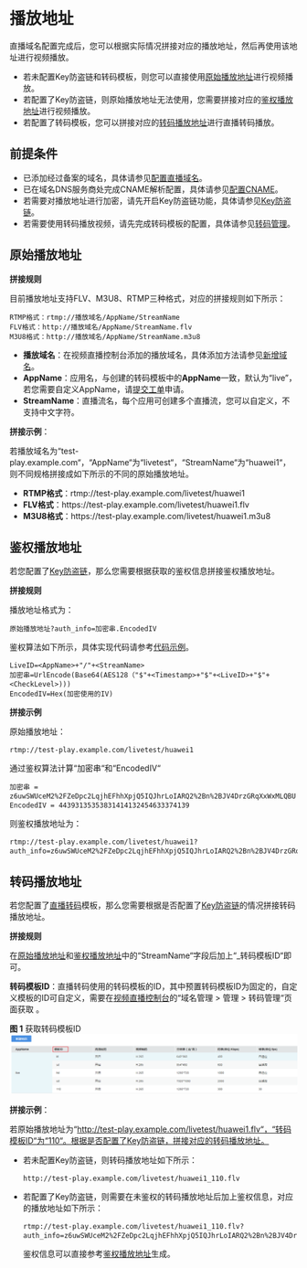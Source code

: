 # 播放地址<a name="live010008"></a>

直播域名配置完成后，您可以根据实际情况拼接对应的播放地址，然后再使用该地址进行视频播放。

-   若未配置Key防盗链和转码模板，则您可以直接使用[原始播放地址](#section1161893192813)进行视频播放。
-   若配置了Key防盗链，则原始播放地址无法使用，您需要拼接对应的[鉴权播放地址](#section1724192417267)进行视频播放。
-   若配置了转码模板，您可以拼接对应的[转码播放地址](#section392313195)进行直播转码播放。

## 前提条件<a name="section17678941576"></a>

-   已添加经过备案的域名，具体请参见[配置直播域名](配置直播域名.md)。
-   已在域名DNS服务商处完成CNAME解析配置，具体请参见[配置CNAME](配置CNAME.md)。
-   若需要对播放地址进行加密，请先开启Key防盗链功能，具体请参见[Key防盗链](Key防盗链.md)。
-   若需要使用转码播放视频，请先完成转码模板的配置，具体请参见[转码管理](转码管理.md)。

## 原始播放地址<a name="section1161893192813"></a>

**拼接规则**

目前播放地址支持FLV、M3U8、RTMP三种格式，对应的拼接规则如下所示：

```
RTMP格式：rtmp://播放域名/AppName/StreamName
FLV格式：http://播放域名/AppName/StreamName.flv
M3U8格式：http://播放域名/AppName/StreamName.m3u8
```

-   **播放域名**：在视频直播控制台添加的播放域名，具体添加方法请参见[新增域名](配置直播域名.md#section1326884516114)。
-   **AppName**：应用名，与创建的转码模板中的**AppName**一致，默认为“live”，若您需要自定义AppName，请[提交工单](https://console.huaweicloud.com/ticket)申请。
-   **StreamName**：直播流名，每个应用可创建多个直播流，您可以自定义，不支持中文字符。

**拼接示例**：

若播放域名为“test-play.example.com“，“AppName“为“livetest“，“StreamName“为“huawei1“，则不同规格拼接成如下所示的不同的原始播放地址。

-   **RTMP格式**：rtmp://test-play.example.com/livetest/huawei1
-   **FLV格式**：https<span>://</span>test-play.example.com/livetest/huawei1.flv
-   **M3U8格式**：https<span>://</span>test-play.example.com/livetest/huawei1.m3u8

## 鉴权播放地址<a name="section1724192417267"></a>

若您配置了[Key防盗链](Key防盗链.md)，那么您需要根据获取的鉴权信息拼接鉴权播放地址。

**拼接规则**

播放地址格式为：

```
原始播放地址?auth_info=加密串.EncodedIV
```

鉴权算法如下所示，具体实现代码请参考[代码示例](Key防盗链.md#section632515010576)。

```
LiveID=<AppName>+"/"+<StreamName>
加密串=UrlEncode(Base64(AES128（"$"+<Timestamp>+"$"+<LiveID>+"$"+<CheckLevel>)))
EncodedIV=Hex(加密使用的IV)
```

**拼接示例**

原始播放地址：

```
rtmp://test-play.example.com/livetest/huawei1
```

通过鉴权算法计算“加密串“和“EncodedIV“

```
加密串 = z6uwSWUceM2%2FZeDpc2LqjhEFhhXpjQ5IQJhrLoIARQ2%2Bn%2BJV4DrzGRqXxWxMLQBU
EncodedIV = 44393135353831414132454633374139
```

则鉴权播放地址为：

```
rtmp://test-play.example.com/livetest/huawei1?auth_info=z6uwSWUceM2%2FZeDpc2LqjhEFhhXpjQ5IQJhrLoIARQ2%2Bn%2BJV4DrzGRqXxWxMLQBU.44393135353831414132454633374139
```

## 转码播放地址<a name="section392313195"></a>

若您配置了[直播转码](转码管理.md)模板，那么您需要根据是否配置了[Key防盗链](Key防盗链.md)的情况拼接转码播放地址。

**拼接规则**

在[原始播放地址](#section1161893192813)和[鉴权播放地址](#section1724192417267)中的“StreamName“字段后加上“\_转码模板ID“即可。

**转码模板ID**：直播转码使用的转码模板的ID，其中预置转码模板ID为固定的，自定义模板的ID可自定义，需要在[视频直播控制台](https://console.huaweicloud.com/live)的“域名管理 \> 管理 \> 转码管理“页面获取 。

**图 1**  获取转码模板ID<a name="fig67931329105318"></a>  
![](figures/获取转码模板ID.png "获取转码模板ID")

**拼接示例**：

若原始播放地址为“http://test-play.example.com/livetest/huawei1.flv“，“转码模板ID“为“110“。根据是否配置了Key防盗链，拼接对应的转码播放地址。

-   若未配置Key防盗链，则转码播放地址如下所示：

    ```
    http://test-play.example.com/livetest/huawei1_110.flv
    ```

-   若配置了Key防盗链，则需要在未鉴权的转码播放地址后加上鉴权信息，对应的播放地址如下所示：

    ```
    rtmp://test-play.example.com/livetest/huawei1_110.flv?auth_info=z6uwSWUceM2%2FZeDpc2LqjhEFhhXpjQ5IQJhrLoIARQ2%2Bn%2BJV4DrzGRqXxWxMLQBU.44393135353831414132454633374139
    ```

    鉴权信息可以直接参考[鉴权播放地址](#section1724192417267)生成。


